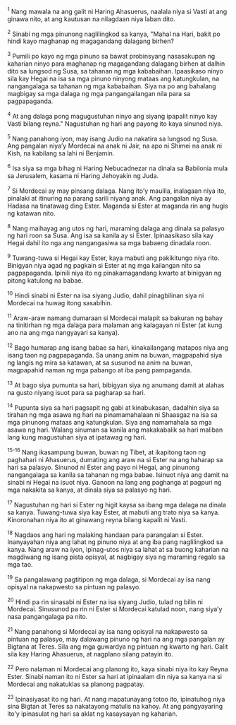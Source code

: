 <sup>1</sup>
Nang mawala na ang galit ni Haring Ahasuerus, naalala niya si Vasti at ang ginawa nito, at ang kautusan na nilagdaan niya laban dito. 

<sup>2</sup>
Sinabi ng mga pinunong naglilingkod sa kanya, "Mahal na Hari, bakit po hindi kayo maghanap ng magagandang dalagang birhen? 

<sup>3</sup>
Pumili po kayo ng mga pinuno sa bawat probinsyang nasasakupan ng kaharian ninyo para maghanap ng magagandang dalagang birhen at dalhin dito sa lungsod ng Susa, sa tahanan ng mga kababaihan. Ipaasikaso ninyo sila kay Hegai na isa sa mga pinuno ninyong mataas ang katungkulan, na nangangalaga sa tahanan ng mga kababaihan. Siya na po ang bahalang magbigay sa mga dalaga ng mga pangangailangan nila para sa pagpapaganda. 

<sup>4</sup>
At ang dalaga pong magugustuhan ninyo ang siyang ipapalit ninyo kay Vasti bilang reyna." Nagustuhan ng hari ang payong ito kaya sinunod niya. 

<sup>5</sup>
Nang panahong iyon, may isang Judio na nakatira sa lungsod ng Susa. Ang pangalan niyaʼy Mordecai na anak ni Jair, na apo ni Shimei na anak ni Kish, na kabilang sa lahi ni Benjamin. 

<sup>6</sup>
Isa siya sa mga bihag ni Haring Nebucadnezar na dinala sa Babilonia mula sa Jerusalem, kasama ni Haring Jehoyakin ng Juda. 

<sup>7</sup>
Si Mordecai ay may pinsang dalaga. Nang itoʼy maulila, inalagaan niya ito, pinalaki at itinuring na parang sarili niyang anak. Ang pangalan niya ay Hadasa na tinatawag ding Ester. Maganda si Ester at maganda rin ang hugis ng katawan nito. 

<sup>8</sup>
Nang maihayag ang utos ng hari, maraming dalaga ang dinala sa palasyo ng hari roon sa Susa. Ang isa sa kanila ay si Ester. Ipinaasikaso sila kay Hegai dahil ito nga ang nangangasiwa sa mga babaeng dinadala roon. 

<sup>9</sup>
Tuwang-tuwa si Hegai kay Ester, kaya mabuti ang pakikitungo niya rito. Binigyan niya agad ng pagkain si Ester at ng mga kailangan nito sa pagpapaganda. Ipinili niya ito ng pinakamagandang kwarto at binigyan ng pitong katulong na babae. 

<sup>10</sup>
Hindi sinabi ni Ester na isa siyang Judio, dahil pinagbilinan siya ni Mordecai na huwag itong sasabihin. 

<sup>11</sup>
Araw-araw namang dumaraan si Mordecai malapit sa bakuran ng bahay na tinitirhan ng mga dalaga para malaman ang kalagayan ni Ester (at kung ano na ang mga nangyayari sa kanya). 

<sup>12</sup>
Bago humarap ang isang babae sa hari, kinakailangang matapos niya ang isang taon ng pagpapaganda. Sa unang anim na buwan, magpapahid siya ng langis ng mira sa katawan, at sa susunod na anim na buwan, magpapahid naman ng mga pabango at iba pang pampaganda. 

<sup>13</sup>
At bago siya pumunta sa hari, bibigyan siya ng anumang damit at alahas na gusto niyang isuot para sa pagharap sa hari. 

<sup>14</sup>
Pupunta siya sa hari pagsapit ng gabi at kinabukasan, dadalhin siya sa tirahan ng mga asawa ng hari na pinamamahalaan ni Shaasgaz na isa sa mga pinunong mataas ang katungkulan. Siya ang namamahala sa mga asawa ng hari. Walang sinuman sa kanila ang makakabalik sa hari maliban lang kung magustuhan siya at ipatawag ng hari.

<sup>15-16</sup>
Nang ikasampung buwan, buwan ng Tibet, at ikapitong taon ng paghahari ni Ahasuerus, dumating ang araw na si Ester na ang haharap sa hari sa palasyo. Sinunod ni Ester ang payo ni Hegai, ang pinunong nangangalaga sa kanila sa tahanan ng mga babae. Isinuot niya ang damit na sinabi ni Hegai na isuot niya. Ganoon na lang ang paghanga at pagpuri ng mga nakakita sa kanya, at dinala siya sa palasyo ng hari. 

<sup>17</sup>
Nagustuhan ng hari si Ester ng higit kaysa sa ibang mga dalaga na dinala sa kanya. Tuwang-tuwa siya kay Ester, at mabuti ang trato niya sa kanya. Kinoronahan niya ito at ginawang reyna bilang kapalit ni Vasti. 

<sup>18</sup>
Nagdaos ang hari ng malaking handaan para parangalan si Ester. Inanyayahan niya ang lahat ng pinuno niya at ang iba pang naglilingkod sa kanya. Nang araw na iyon, ipinag-utos niya sa lahat at sa buong kaharian na magdiwang ng isang pista opisyal, at nagbigay siya ng maraming regalo sa mga tao.

<sup>19</sup>
Sa pangalawang pagtitipon ng mga dalaga, si Mordecai ay isa nang opisyal na nakapwesto sa pintuan ng palasyo. 

<sup>20</sup>
Hindi pa rin sinasabi ni Ester na isa siyang Judio, tulad ng bilin ni Mordecai. Sinusunod pa rin ni Ester si Mordecai katulad noon, nang siyaʼy nasa pangangalaga pa nito. 

<sup>21</sup>
Nang panahong si Mordecai ay isa nang opisyal na nakapwesto sa pintuan ng palasyo, may dalawang pinuno ng hari na ang mga pangalan ay Bigtana at Teres. Sila ang mga guwardya ng pintuan ng kwarto ng hari. Galit sila kay Haring Ahasuerus, at nagplano silang patayin ito. 

<sup>22</sup>
Pero nalaman ni Mordecai ang planong ito, kaya sinabi niya ito kay Reyna Ester. Sinabi naman ito ni Ester sa hari at ipinaalam din niya sa kanya na si Mordecai ang nakatuklas sa planong pagpatay. 

<sup>23</sup>
Ipinasiyasat ito ng hari. At nang mapatunayang totoo ito, ipinatuhog niya sina Bigtan at Teres sa nakatayong matulis na kahoy. At ang pangyayaring itoʼy ipinasulat ng hari sa aklat ng kasaysayan ng kaharian.